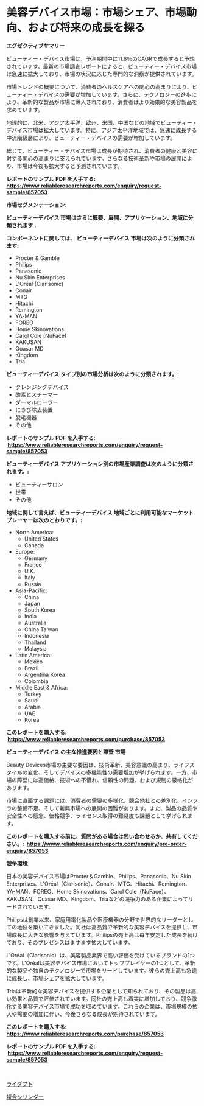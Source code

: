 <p><h1>美容デバイス市場：市場シェア、市場動向、および将来の成長を探る</h1></p><p><strong>エグゼクティブサマリー</strong></p>
<p><p>ビューティー・デバイス市場は、予測期間中に11.8％のCAGRで成長すると予想されています。最新の市場調査レポートによると、ビューティー・デバイス市場は急速に拡大しており、市場の状況に応じた専門的な洞察が提供されています。</p><p>市場トレンドの概要について、消費者のヘルスケアへの関心の高まりにより、ビューティー・デバイスの需要が増加しています。さらに、テクノロジーの進歩により、革新的な製品が市場に導入されており、消費者はより効果的な美容製品を求めています。</p><p>地理的に、北米、アジア太平洋、欧州、米国、中国などの地域でビューティー・デバイス市場は拡大しています。特に、アジア太平洋地域では、急速に成長する中流階級層により、ビューティー・デバイスの需要が増加しています。</p><p>総じて、ビューティー・デバイス市場は成長が期待され、消費者の健康と美容に対する関心の高まりに支えられています。さらなる技術革新や市場の展開により、市場は今後も拡大すると予測されています。</p></p>
<p><strong>レポートのサンプル PDF を入手する: <a href="https://www.reliableresearchreports.com/enquiry/request-sample/857053">https://www.reliableresearchreports.com/enquiry/request-sample/857053</a></strong></p>
<p><strong>市場セグメンテーション:</strong></p>
<p><strong> ビューティーデバイス 市場はさらに概要、展開、アプリケーション、地域に分類されます :</strong></p>
<p><strong>コンポーネントに関しては、 ビューティーデバイス 市場は次のように分類されます: &nbsp;</strong></p>
<p><ul><li>Procter & Gamble</li><li>Philips</li><li>Panasonic</li><li>Nu Skin Enterprises</li><li>L'Oréal (Clarisonic)</li><li>Conair</li><li>MTG</li><li>Hitachi</li><li>Remington</li><li>YA-MAN</li><li>FOREO</li><li>Home Skinovations</li><li>Carol Cole (NuFace)</li><li>KAKUSAN</li><li>Quasar MD</li><li>Kingdom</li><li>Tria</li></ul></p>
<p><strong> ビューティーデバイス タイプ別の市場分析は次のように分類されます。:</strong></p>
<p><ul><li>クレンジングデバイス</li><li>酸素とスチーマー</li><li>ダーマルローラー</li><li>にきび除去装置</li><li>脱毛機器</li><li>その他</li></ul></p>
<p><strong>レポートのサンプル PDF を入手する: &nbsp;<a href="https://www.reliableresearchreports.com/enquiry/request-sample/857053">https://www.reliableresearchreports.com/enquiry/request-sample/857053</a></strong></p>
<p><strong> ビューティーデバイス アプリケーション別の市場産業調査は次のように分類されます。:</strong></p>
<p><ul><li>ビューティーサロン</li><li>世帯</li><li>その他</li></ul></p>
<p><strong>地域に関して言えば、ビューティーデバイス 地域ごとに利用可能なマーケットプレーヤーは次のとおりです。:</strong></p>
<p><ul>
    <li>
        North America:
        <ul>
            <li>United States</li>
            <li>Canada</li>
        </ul>
    </li>
    <li>
        Europe:
        <ul>
            <li>Germany</li>
            <li>France</li>
            <li>U.K.</li>
            <li>Italy</li>
            <li>Russia</li>
        </ul>
    </li>
    <li>
        Asia-Pacific:
        <ul>
            <li>China</li>
            <li>Japan</li>
            <li>South Korea</li>
            <li>India</li>
            <li>Australia</li>
            <li>China Taiwan</li>
            <li>Indonesia</li>
            <li>Thailand</li>
            <li>Malaysia</li>
        </ul>
    </li>
    <li>
        Latin America:
        <ul>
            <li>Mexico</li>
            <li>Brazil</li>
            <li>Argentina Korea</li>
            <li>Colombia</li>
        </ul>
    </li>
    <li>
        Middle East & Africa:
        <ul>
            <li>Turkey</li>
            <li>Saudi</li>
            <li>Arabia</li>
            <li>UAE</li>
            <li>Korea</li>
        </ul>
    </li>
    </ul></p>
<p><strong>このレポートを購入する: &nbsp;<a href="https://www.reliableresearchreports.com/purchase/857053">https://www.reliableresearchreports.com/purchase/857053</a></strong></p>
<p><strong>ビューティーデバイス の主な推進要因と障壁 市場</strong></p>
<p><p>Beauty Devices市場の主要な要因は、技術革新、美容意識の高まり、ライフスタイルの変化、そしてデバイスの多機能性の需要増加が挙げられます。一方、市場の障壁には高価格、技術への不慣れ、信頼性の問題、および規制の厳格化があります。</p><p>市場に直面する課題には、消費者の需要の多様化、競合他社との差別化、インフラの整備不足、そして新興市場への展開の困難があります。また、製品の品質や安全性への懸念、価格競争、ライセンス取得の難易度も課題として挙げられます。</p></p>
<p><strong>このレポートを購入する前に、質問がある場合は問い合わせるか、共有してください。:&nbsp; <a href="https://www.reliableresearchreports.com/enquiry/pre-order-enquiry/857053">https://www.reliableresearchreports.com/enquiry/pre-order-enquiry/857053</a></strong></p>
<p><strong>競争環境</strong></p>
<p><p>日本の美容デバイス市場はProcter＆Gamble、Philips、Panasonic、Nu Skin Enterprises、L'Oréal（Clarisonic）、Conair、MTG、Hitachi、Remington、YA-MAN、FOREO、Home Skinovations、Carol Cole（NuFace）、KAKUSAN、Quasar MD、Kingdom、Triaなどの競争力のある企業によってリードされています。</p><p>Philipsは創業以来、家庭用電化製品や医療機器の分野で世界的なリーダーとしての地位を築いてきました。同社は高品質で革新的な美容デバイスを提供し、市場成長に大きな影響を与えています。Philipsの売上高は毎年安定した成長を続けており、そのプレゼンスはますます拡大しています。</p><p>L'Oréal（Clarisonic）は、美容製品業界で高い評価を受けているブランドの1つです。L'Oréalは美容デバイス市場においてトッププレイヤーの1つとして、革新的な製品や独自のテクノロジーで市場をリードしています。彼らの売上高も急速に成長し、市場シェアを拡大しています。</p><p>Triaは革新的な美容デバイスを提供する企業として知られており、その製品は高い効果と品質で評価されています。同社の売上高も着実に増加しており、競争激化する美容デバイス市場で成功を収めています。これらの企業は、市場規模の拡大や需要の増加に伴い、今後さらなる成長が期待されています。</p></p>
<p><strong>このレポートを購入する: &nbsp; <a href="https://www.reliableresearchreports.com/purchase/857053">https://www.reliableresearchreports.com/purchase/857053</a></strong></p>
<p><strong>レポートのサンプル PDF を入手する: &nbsp;<a href="https://www.reliableresearchreports.com/enquiry/request-sample/857053">https://www.reliableresearchreports.com/enquiry/request-sample/857053</a></strong><strong></strong></p>
<p>&nbsp;</p>
<p><p><a href="https://github.com/marbadji/Market-Research-Report-List-1/blob/main/997678017132.md">ライダプト</a></p><p><a href="https://github.com/KaydenJohns1964/Market-Research-Report-List-1/blob/main/889880217133.md">複合シリンダー</a></p></p>